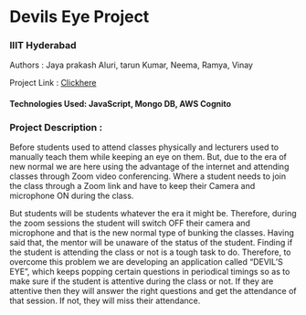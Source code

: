 # Devils Eye Project
### IIIT Hyderabad

Authors : Jaya prakash Aluri, tarun Kumar, Neema, Ramya, Vinay

Project Link : [Clickhere](https://drive.google.com/drive/folders/1zrSgZkc10kmh59-QS01cEBU6Tdo1wf-n?usp=sharing)

####  Technologies Used: JavaScript, Mongo DB, AWS Cognito

### Project Description :
Before students used to attend classes physically and lecturers used to manually teach them while keeping an eye on them. But, due to the era of new normal we are here using the advantage of the internet and attending classes through Zoom video conferencing. Where a student needs to join the class through a Zoom link and have to keep their Camera and microphone ON during the class.

But students will be students whatever the era it might be. Therefore, during the zoom sessions the student will switch OFF their camera and microphone and that is the new normal type of bunking the classes. Having said that, the mentor will be unaware of the status of the student. Finding if the student is attending the class or not is a tough task to do. Therefore, to overcome this problem we are developing an application called “DEVIL’S EYE”, which keeps popping certain questions in periodical timings so as to make sure if the student is attentive during the class or not. If they are attentive then they will answer the right questions and get the attendance of that session. If not, they will miss their attendance.
